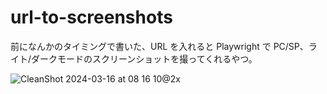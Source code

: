 # url-to-screenshots

前になんかのタイミングで書いた、URL を入れると Playwright で PC/SP、ライト/ダークモードのスクリーンショットを撮ってくれるやつ。

![CleanShot 2024-03-16 at 08 16 10@2x](https://github.com/yo-iwamoto/url-to-screenshots/assets/56625097/644c30a4-1cbd-4d89-8bc0-77c9d7ce853d)
